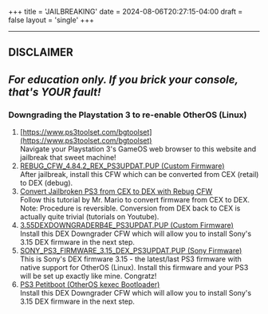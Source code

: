 +++
title = 'JAILBREAKING'
date = 2024-08-06T20:27:15-04:00
draft = false
layout = 'single'
+++

---

## DISCLAIMER  
## *For education only. If you brick your console, that's YOUR fault!*

### Downgrading the Playstation 3 to re-enable OtherOS (Linux)

1. [https://www.ps3toolset.com/bgtoolset](https://www.ps3toolset.com/bgtoolset)  
Navigate your Playstation 3's GameOS web browser to this website and jailbreak that sweet machine!
2. [REBUG_CFW_4.84.2_REX_PS3UPDAT.PUP (Custom Firmware)](http://www.ps3linux.net/devel/ps3-filez/REBUG_CFW_4.84.2_REX_PS3UPDAT.PUP)  
After jailbreak, install this CFW which can be converted from CEX (retail) to DEX (debug).
3. [Convert Jailbroken PS3 from CEX to DEX with Rebug CFW](https://youtu.be/tmpexUf9eK0)  
Follow this tutorial by Mr. Mario to convert firmware from CEX to DEX.  
Note: Procedure is reversible. Conversion from DEX back to CEX is actually quite trivial (tutorials on Youtube).
4. [3.55DEXDOWNGRADERB4E_PS3UPDAT.PUP (Custom Firmware)](http://www.ps3linux.net/devel/ps3-filez/3.55DEXDOWNGRADERB4E_PS3UPDAT.PUP)  
Install this DEX Downgrader CFW which will allow you to install Sony's 3.15 DEX firmware in the next step.
5. [SONY_PS3_FIRMWARE_3.15_DEX_PS3UPDAT.PUP (Sony Firmware)](http://www.ps3linux.net/devel/ps3-filez/SONY_PS3_FIRMWARE_3.15_DEX_PS3UPDAT.PUP)  
This is Sony's DEX firmware 3.15 - the latest/last PS3 firmware with native support for OtherOS (Linux). Install this firmware and your PS3 will be set up exactly like mine. Congratz!
6. [PS3 Petitboot (OtherOS kexec Bootloader)](http://www.ps3linux.net/devel/ps3-filez/ps3-petitboot-09.11.30-cui_otheros.bld)  
Install this DEX Downgrader CFW which will allow you to install Sony's 3.15 DEX firmware in the next step.

